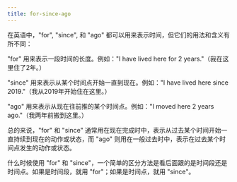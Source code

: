 ```yaml
---
title: for-since-ago
---
```


在英语中，"for", "since", 和 "ago" 都可以用来表示时间，但它们的用法和含义有所不同：

"for" 用来表示一段时间的长度。例如："I have lived here for 2 years."（我在这里住了2年。）

"since" 用来表示从某个时间点开始一直到现在。例如："I have lived here since 2019."（我从2019年开始住在这里。）

"ago" 用来表示从现在往前推的某个时间点。例如："I moved here 2 years ago."（我两年前搬到这里。）

总的来说，"for" 和 "since" 通常用在现在完成时中，表示从过去某个时间开始一直持续到现在的动作或状态，而 "ago" 则用在一般过去时中，表示在过去某个时间点发生的动作或状态。

什么时候使用 "for" 和 "since"，一个简单的区分方法是看后面跟的是时间段还是时间点。如果是时间段，就用 "for"；如果是时间点，就用 "since"。
